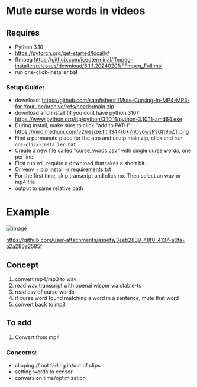 # Mute curse words in videos
 
## Requires 

- Python 3.10
- https://pytorch.org/get-started/locally/
- ffmpeg https://github.com/icedterminal/ffmpeg-installer/releases/download/6.1.1.20240201/FFmpeg_Full.msi
- run one-click-installer.bat

### Setup Guide: 

- download: https://github.com/samfisherirl/Mute-Cursing-In-MP4-MP3-for-Youtube/archive/refs/heads/main.zip
- download and install (if you dont have python 310): https://www.python.org/ftp/python/3.10.11/python-3.10.11-amd64.exe
- During install, make sure to click "add to PATH": https://miro.medium.com/v2/resize:fit:1344/0*7nOyowsPsGI19pZT.png
- Find a permanate place for the app and unzip main.zip, click and run `one-click-installer.bat`
- Create a new file called "curse_words.csv" with single curse words, one per line. 
- First run will require a download that takes a short bit.  
- Or venv + pip install -r requirements.txt
- For the first time, skip transcript and click no. Then select an wav or mp4 file
- output to same relative path

# Example 

![image](https://github.com/user-attachments/assets/3658e6f8-2b59-4373-97ea-bcbf44cf02d9)


https://github.com/user-attachments/assets/3eeb2839-48f0-4137-a6fa-a2a285e2585f



## Concept 

1) convert mp4/mp3 to wav
2) read wav transcript with openai wisper via stable-ts
3) read csv of curse words
4) if curse word found matching a word in a sentence, mute that word
5) convert back to mp3

## To add

1) Convert from mp4
   

### Concerns:

- clipping // not fading in/out of clips
- setting words to censor
- conversion time/optimization
